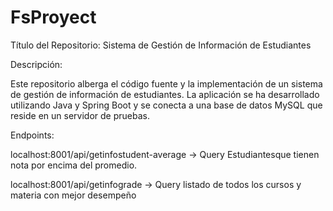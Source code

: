 # FsProyect
Título del Repositorio: Sistema de Gestión de Información de Estudiantes

Descripción:

Este repositorio alberga el código fuente y la implementación de un sistema de gestión de información de estudiantes. La aplicación se ha desarrollado utilizando Java y Spring Boot y se conecta a una base de datos MySQL que reside en un servidor de pruebas.

Endpoints: 

localhost:8001/api/getinfostudent-average -> Query Estudiantesque tienen nota por encima del promedio.


localhost:8001/api/getinfograde -> Query listado de todos los cursos y materia con mejor desempeño
